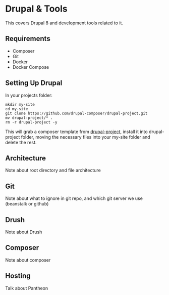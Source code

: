# Drupal & Tools

This covers Drupal 8 and development tools related to it.

## Requirements
- Composer
- Git
- Docker
- Docker Compose

## Setting Up Drupal

In your projects folder:
```shell
mkdir my-site
cd my-site
git clone https://github.com/drupal-composer/drupal-project.git
mv drupal-project/* .
rm -r drupal-project -y
```

This will grab a composer template from [drupal-project](https://github.com/drupal-composer/drupal-project), install it into drupal-project folder, moving the necessary files into your my-site folder and delete the rest. 


## Architecture

Note about root directory and file architecture

## Git

Note about what to ignore in git repo, and which git server we use (beanstalk or github)

## Drush

Note about Drush

## Composer

Note about composer

## Hosting

Talk about Pantheon
